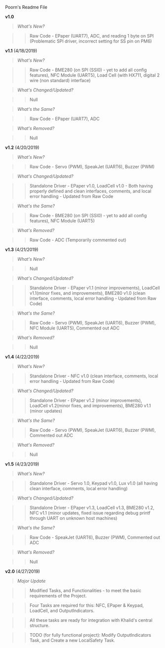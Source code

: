 Poorn's Readme File

**********v1.0**********

>*What's New?*

>>Raw Code - EPaper (UART7), ADC, and reading 1 byte on SPI (Problematic SPI driver, incorrect setting for SS pin on PM6)


**********v1.1********** (4/18/2019)

>*What's New?*

>>Raw Code - BME280 (on SPI (SSI0) - yet to add all config features), NFC Module (UART5), Load Cell (with HX711, digital 2 wire (non standard) interface)


>*What's Changed/Updated?*

>>Null


>*What's the Same?*

>>Raw Code - EPaper (UART7), ADC


>*What's Removed?*

>>Null


**********v1.2********** (4/20/2019)

>*What's New?*

>>Raw Code - Servo (PWM), SpeakJet (UART6), Buzzer (PWM)


>*What's Changed/Updated?*

>>Standalone Driver - EPaper v1.0, LoadCell v1.0 - Both having properly defined and clean interfaces, comments, and local error handling - Updated from Raw Code


>*What's the Same?*

>>Raw Code - BME280 (on SPI (SSI0) - yet to add all config features), NFC Module (UART5)


>*What's Removed?*

>>Raw Code - ADC (Temporarily commented out)


**********v1.3********** (4/21/2019)

>*What's New?*

>>Null


>*What's Changed/Updated?*

>>Standalone Driver - EPaper v1.1 (minor improvements), LoadCell v1.1(minor fixes, and improvements), BME280 v1.0 (clean interface, comments, local error handling - Updated from Raw Code)


>*What's the Same?*

>>Raw Code - Servo (PWM), SpeakJet (UART6), Buzzer (PWM), NFC Module (UART5), Commented out ADC


>*What's Removed?*

>>Null


**********v1.4********** (4/22/2019)

>*What's New?*

>>Standalone Driver - NFC v1.0 (clean interface, comments, local error handling - Updated from Raw Code)


>*What's Changed/Updated?*

>>Standalone Driver - EPaper v1.2 (minor improvements), LoadCell v1.2(minor fixes, and improvements), BME280 v1.1 (minor updates)


>*What's the Same?*

>>Raw Code - Servo (PWM), SpeakJet (UART6), Buzzer (PWM), Commented out ADC


>*What's Removed?*

>>Null


**********v1.5********** (4/23/2019)

>*What's New?*

>>Standalone Driver - Servo 1.0, Keypad v1.0, Lux v1.0 (all having clean interface, comments, local error handling)


>*What's Changed/Updated?*

>>Standalone Driver - EPaper v1.3, LoadCell v1.3, BME280 v1.2, NFC v1.1 (minor updates, fixed issue regarding debug printf through UART on unknown host machines)


>*What's the Same?*

>>Raw Code - SpeakJet (UART6), Buzzer (PWM), Commented out ADC


>*What's Removed?*

>>Null


**********v2.0********** (4/27/2019)

>*Major Update*

>>Modified Tasks, and Functionalities - to meet the basic requirements of the Project.

>>Four Tasks are required for this: NFC, EPaper & Keypad, LoadCell, and OutputIndicators.

>>All these tasks are ready for integration with Khalid's central structure.

>>TODO (for fully functional project): Modify OutputIndicators Task, and Create a new LocalSafety Task.


